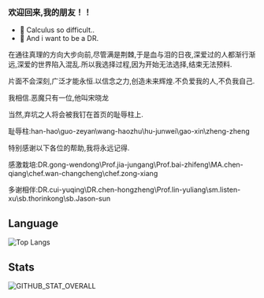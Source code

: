 ### 欢迎回来,我的朋友！！ 
- 🌱 Calculus so difficult..
- 👀 And i want to be a DR.


在通往真理的方向大步向前,尽管满是荆棘,于是血与泪的日夜,深爱过的人都渐行渐远,深爱的世界陷入混乱.所以我选择过程,因为开始无法选择,结束无法预料.

片面不会深刻,广泛才能永恒.以信念之力,创造未来辉煌.不负爱我的人,不负我自己.

我相信.恶魔只有一位,他叫宋晓龙

当然,弃坑之人将会被我钉在首页的耻辱柱上.


耻辱柱:han-hao\guo-zeyan\wang-haozhu\hu-junwei\gao-xin\zheng-zheng


特别感谢以下各位的帮助,我将永远记得.


感激栽培:DR.gong-wendong\Prof.jia-jungang\Prof.bai-zhifeng\MA.chen-qiang\chef.wan-changcheng\chef.zong-xiang

多谢相伴:DR.cui-yuqing\DR.chen-hongzheng\Prof.lin-yuliang\sm.listen-xu\sb.thorinkong\sb.Jason-sun

## Language
![Top Langs](https://github-readme-stats.vercel.app/api/top-langs/?username=xinnie-the-pooh)

## Stats
 ![GITHUB_STAT_OVERALL](https://github-readme-stats.vercel.app/api?username=xinnie-the-pooh&include_all_commits=true&count_private=true&show_icons=true&theme=swift)

